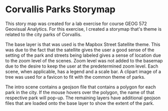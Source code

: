 # Corvallis Parks Storymap

This story map was created for a lab exercise for course GEOG 572 Geovisual Analytics. For this exercise, I created a storymap that's theme is related to the city parks of Corvallis. 

The base layer is that was used is the Mapbox Street Satellite theme. This was due to the fact that the satellite gives the user a good sense of the setting of the park and streets being labeled gives a sense of location due to the zoom level of the scenes. Zoom level was not added to the basemap due to the desire to keep the user at the predetermined zoom level. Each scene, when applicable, has a legend and a scale bar. A clipart image of a tree was used for a favicon to fit with the common theme of parks.

The intro scene contains a geojson file that contains a polygon for each park in the city. If the mouse hovers over the polygon, the name of that respective park will pop-up.  The remaining layers have additional geojson files that are loaded onto the base layer to show the extent of the park.

